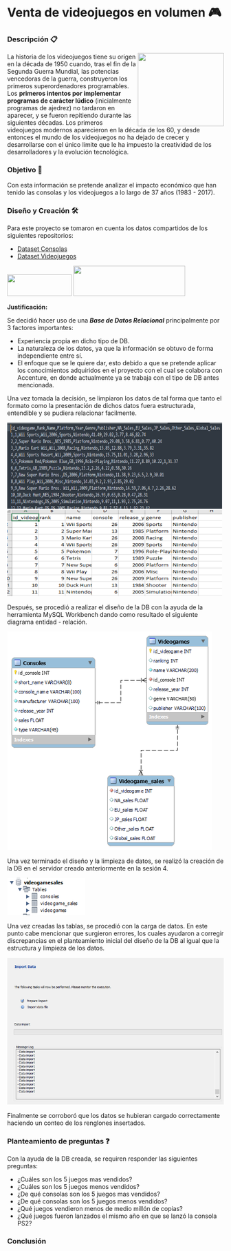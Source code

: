 # Venta de videojuegos en volumen 🎮


### Descripción 📋

<img align="right" width="200" height="170" src="https://upload.wikimedia.org/wikipedia/commons/5/50/Tennis_For_Two_on_a_DuMont_Lab_Oscilloscope_Type_304-A.jpg">

La historia de los videojuegos tiene su origen en la década de 1950 cuando, tras el fin de la Segunda Guerra Mundial, las potencias vencedoras de la guerra, construyeron los  primeros superordenadores programables. Los **primeros intentos por implementar programas de carácter lúdico** (inicialmente programas de ajedrez) no tardaron en aparecer, y se fueron repitiendo durante las siguientes décadas. Los primeros videojuegos modernos aparecieron en la década de los 60, y desde entonces el mundo de los videojuegos no ha dejado de crecer y desarrollarse con el único límite que le ha impuesto la creatividad de los desarrolladores y la evolución tecnológica. 

### Objetivo :dart:

Con esta información se pretende analizar el impacto económico que han tenido las consolas y los videojuegos a lo largo de 37 años (1983 - 2017).

### Diseño y Creación 🛠️

Para este proyecto se tomaron en cuenta los datos compartidos de los siguientes repositorios:
- [Dataset Consolas](https://www.kaggle.com/jaimepazlopes/game-console-manufactor-and-sales/version/4)
- [Dataset Videojuegos](https://data.world/julienf/video-games-global-sales-in-volume-1983-2017)

<img align="centre" width="150" height="50" src="https://www.kaggle.com/static/images/site-logo.png"> <img align="centre" width="260" height="70" src="https://miro.medium.com/proxy/1*5A9pRkwKNWlSMUVho372jg.jpeg">

**Justificación:**

Se decidió hacer uso de una **_Base de Datos Relacional_** principalmente por 3 factores importantes:

- Experiencia propia en dicho tipo de DB.
- La naturaleza de los datos, ya que la información se obtuvo de forma independiente entre sí.
- El enfoque que se le quiere dar, esto debido a que se pretende aplicar los conocimientos adquiridos en el proyecto con el cual se colabora con Accenture, en donde actualmente ya se trabaja con el tipo de DB antes mencionada.

Una vez tomada la decisión, se limpiaron los datos de tal forma que tanto el formato como la presentación de dichos datos fuera estructurada, entendible y se pudiera relacionar facilmente.

<img align="centre" width="500" height="200" src=https://github.com/danielizquier/BEDU-SQL-Project/blob/main/Pictures/CleaningDataSublime.PNG><img align="centre" width="500" height="200" src=https://github.com/danielizquier/BEDU-SQL-Project/blob/main/Pictures/CleaningDataExcel.PNG>

Después, se procedió a realizar el diseño de la DB con la ayuda de la herramienta MySQL Workbench dando como resultado el siguiente diagrama entidad - relación.

![Videogames Sales](https://github.com/danielizquier/BEDU-SQL-Project/blob/main/Pictures/VideogamesSales_EntidadRelacion.png)

Una vez terminado el diseño y la limpieza de datos, se realizó la creación de la DB en el servidor creado anteriormente en la sesión 4. 

![](https://github.com/danielizquier/BEDU-SQL-Project/blob/main/Pictures/Schemas.PNG)

Una vez creadas las tablas, se procedió con la carga de datos. En este punto cabe mencionar que surgieron errores, los cuales ayudaron a corregir discrepancias en el planteamiento inicial del diseño de la DB al igual que la estructura y limpieza de los datos. 

![](https://github.com/danielizquier/BEDU-SQL-Project/blob/main/Pictures/LoadingData.PNG)

Finalmente se corroboró que los datos se hubieran cargado correctamente haciendo un conteo de los renglones insertados. 

### Planteamiento de preguntas ❓

Con la ayuda de la DB creada, se requiren responder las siguientes preguntas:

- ¿Cuáles son los 5 juegos mas vendidos?
- ¿Cuáles son los 5 juegos menos vendidos?
- ¿De qué consolas son los 5 juegos mas vendidos?
- ¿De qué consolas son los 5 juegos menos vendidos?
- ¿Qué juegos vendieron menos de medio millón de copias?
- ¿Qué juegos fueron lanzados el mismo año en que se lanzó la consola PS2?

### Conclusión
